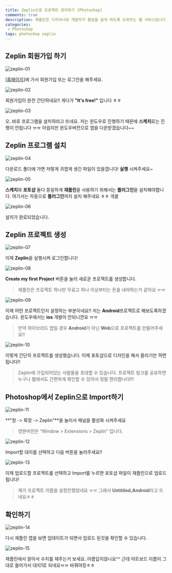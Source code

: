 ```yaml
---
title: Zeplin으로 프로젝트 관리하기 [Photoshop]
comments: true
description: 재플린은 디자이너와 개발자가 협업을 쉽게 하도록 도와주는 웹 서비스입니다. 디자인 파일을 재플린에 업로드 하게되면 개발자에 필요한 색상, 픽셀 등 다양한 정보를 제공 해줍니다.
categories:
 - Photoshop
tags: photoshop zeplin
---
```


## Zeplin 회원가입 하기

![zeplin-01](https://raw.githubusercontent.com/wkddnjset/wkddnjset.github.io/master/_posts/images/2018-02-03/sign_up_01.png)

[[홈페이지](https://zeplin.io/)]에 가서 회원가입 또는 로그인을 해주세요.

![zeplin-02](https://raw.githubusercontent.com/wkddnjset/wkddnjset.github.io/master/_posts/images/2018-02-03/sign_up_02.png)

회원가입이 완전 간단하네요!! 게다가 **"It's free!"** 입니다 ㅎㅎ

![zeplin-03](https://raw.githubusercontent.com/wkddnjset/wkddnjset.github.io/master/_posts/images/2018-02-03/download_01.png)

오..바로 프로그램을 설치하라고 뜨네요. 저는 윈도우로 진행하기 때문에 **스케치**로는 진행이 안됩니다 ㅠㅠ 아쉽지만 윈도우버전으로 앱을 다운받겠습니다~~

## Zeplin 프로그램 설치

![zeplin-04](https://raw.githubusercontent.com/wkddnjset/wkddnjset.github.io/master/_posts/images/2018-02-03/download_icon_01.png)

다운로드 폴더에 가면 저렇게 귀엽게 생긴 파일이 있을껍니다! **실행** 시켜주세요~

![zeplin-05](https://raw.githubusercontent.com/wkddnjset/wkddnjset.github.io/master/_posts/images/2018-02-03/download_02.png)

**스케치**와 **포토샵** 둘다 동일하게 **재플린**을 사용하기 위해서는 **플러그인**을 설치해야합니다. 여기서는 자동으로 **플러그인**까지 설치 해주네요 ㅎㅎ 개꿀

![zeplin-06](https://raw.githubusercontent.com/wkddnjset/wkddnjset.github.io/master/_posts/images/2018-02-03/download_03.png)

설치가 완료되었습니다. 

## Zeplin 프로젝트 생성

![zeplin-07](https://raw.githubusercontent.com/wkddnjset/wkddnjset.github.io/master/_posts/images/2018-02-03/login_01.png)

이제 **Zeplin**을 실행시켜 로그인합니다!

![zeplin-08](https://raw.githubusercontent.com/wkddnjset/wkddnjset.github.io/master/_posts/images/2018-02-03/create_02.png)

**Create my first Project** 버튼을 눌러 새로운 프로젝트를 생성합니다.
> 재플린은 프로젝트 하나만 무료고 하나 이상부터는 돈을 내야하는거 같아요 ㅠㅠ

![zeplin-09](https://raw.githubusercontent.com/wkddnjset/wkddnjset.github.io/master/_posts/images/2018-02-03/create_03.png)

이제 어떤 프로젝트인지 설정하는 부분이네요!! 저는 **Android**프로젝트로 해보도록하겠습니다. 윈도우에서는 **ios** 개발이 안되니깐요 ㅠㅠ
> 만약 하이브리드 앱일 경우 **Android**가 아닌 **Web**으로 프로젝트를 만들어주세요!! 

![zeplin-10](https://raw.githubusercontent.com/wkddnjset/wkddnjset.github.io/master/_posts/images/2018-02-03/create_04.png)

이렇게 간단히 프로젝트를 생성했습니다. 이제 포토샵으로 디자인을 해서 올리기만 하면됩니다!! 

> Zeplin에 가입되어있는 사람들을 초대할 수 있습니다. 프로젝트 링크를 공유하면 누구나 웹에서도 간편하게 확인할 수 있어서 정말 편리합니다!!!

## Photoshop에서 Zeplin으로 Import하기

![zeplin-11](https://raw.githubusercontent.com/wkddnjset/wkddnjset.github.io/master/_posts/images/2018-02-03/up_load_01.png)

**"창 -> 확장 -> Zeplin"**을 눌러서 패널을 활성화 시켜주세요
> 영문버전은 “Window > Extensions > Zeplin” 입니다.

![zeplin-12](https://raw.githubusercontent.com/wkddnjset/wkddnjset.github.io/master/_posts/images/2018-02-03/up_load_02.png)

Import할 대지를 선택하고 다음 버튼을 눌러주세요!!

![zeplin-13](https://raw.githubusercontent.com/wkddnjset/wkddnjset.github.io/master/_posts/images/2018-02-03/up_load_03.png)

이제 업로드할 프로젝트를 선택하고 Import를 누르면 포토샵 파일이 재플린으로 업로드 됩니다!
> 제가 프로젝트 이름을 설정안했었네요 ㅠㅠ 그래서 **Untitiled,Android**라고 뜨네요ㅎㅎ

## 확인하기

![zeplin-14](https://raw.githubusercontent.com/wkddnjset/wkddnjset.github.io/master/_posts/images/2018-02-03/check_01.png)

다시 재플린 앱을 보면 업데이트가 되면서 업로드 된것을 확인할 수 있습니다.

![zeplin-15](https://raw.githubusercontent.com/wkddnjset/wkddnjset.github.io/master/_posts/images/2018-02-03/check_02.png)

재플린에서 알아서 수치를 재주는거 보세요..아름답지않나요^^
근데 아트보드 이름이 그대로 들어가서 대지1로 되네요ㅠㅠ 바꿔야징ㅎㅎ

